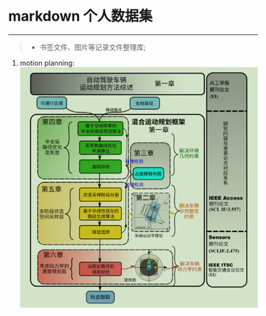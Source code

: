 # markdown 个人数据集


---

>- 书签文件、图片等记录文件整理库;

1. motion planning:
![1-1][1]


  [1]: https://github.com/MuMuJun97/md_data/blob/master/planning/images/motion%20paper%201-1%20.jpg

